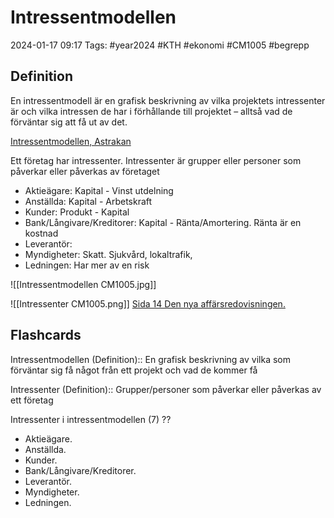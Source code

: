 # Intressentmodellen

2024-01-17 09:17
Tags: #year2024 #KTH #ekonomi #CM1005 #begrepp

## Definition

En intressentmodell är en grafisk beskrivning av vilka projektets intressenter är och vilka intressen de har i förhållande till projektet – alltså vad de förväntar sig att få ut av det.

[Intressentmodellen, Astrakan](https://www.astrakan.se/intressentmodellen/)

Ett företag har intressenter. Intressenter är grupper eller personer som påverkar eller påverkas av företaget

- Aktieägare: Kapital - Vinst utdelning
- Anställda: Kapital - Arbetskraft
- Kunder: Produkt - Kapital
- Bank/Långivare/Kreditorer: Kapital - Ränta/Amortering. Ränta är en kostnad
- Leverantör:
- Myndigheter: Skatt. Sjukvård, lokaltrafik,
- Ledningen: Har mer av en risk

![[Intressentmodellen CM1005.jpg]]

![[Intressenter CM1005.png]]
[Sida 14 Den nya affärsredovisningen.](<[[Den nya affärsredovisningen Per Arvidson, Thomas Carrington, Gustav Johed 2018.pdf#page=14&selection=92,0,92,18|Den nya affärsredovisningen Per Arvidson, Thomas Carrington, Gustav Johed 2018, page 14]]>)

## Flashcards

Intressentmodellen (Definition):: En grafisk beskrivning av vilka som förväntar sig få något från ett projekt och vad de kommer få
<!--SR:!2024-02-01,6,250!2024-02-12,13,270-->

Intressenter (Definition):: Grupper/personer som påverkar eller påverkas av ett företag
<!--SR:!2024-02-10,11,270!2024-02-15,16,290-->

Intressenter i intressentmodellen (7)
??
- Aktieägare.
- Anställda.
- Kunder.
- Bank/Långivare/Kreditorer.
- Leverantör.
- Myndigheter.
- Ledningen.
<!--SR:!2024-02-04,5,230!2024-02-06,11,270-->
